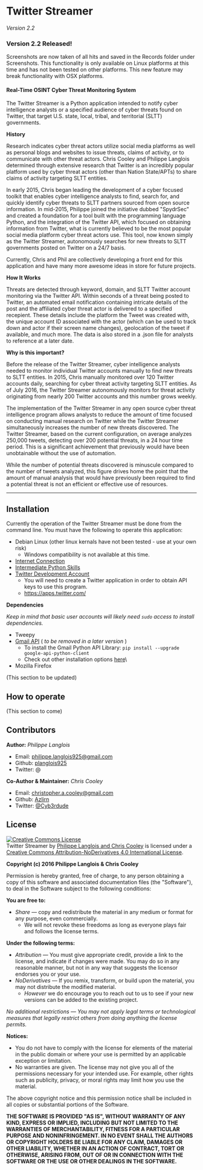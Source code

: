 Twitter Streamer
================
_Version 2.2_

### Version 2.2 Released!

Screenshots are now taken of all hits and saved in the Records folder under Screenshots. 
This functionality is only available on Linux platforms at this time and has not been tested on other platforms. 
This new feature may break functionality with OSX platforms. 



#### Real-Time OSINT Cyber Threat Monitoring System
The Twitter Streamer is a Python application intended to notify cyber intelligence analysts or a specified audience of cyber threats found on Twitter, that target U.S. state, local, tribal, and territorial (SLTT) governments.


**History**

Research indicates cyber threat actors utilize social media platforms as well as personal blogs and websites to issue threats, claims of activity, or to communicate with other threat actors. Chris Cooley and Philippe Langlois determined through extensive research that Twitter is an incredibly popular platform used by cyber threat actors (other than Nation State/APTs) to share claims of activity targeting SLTT entities.

In early 2015, Chris began leading the development of a cyber focused toolkit that enables cyber intelligence analysts to find, search for, and quickly identify cyber threats to SLTT partners sourced from open source information. In mid-2015, Philippe joined the initiative dubbed "SpydrSec" and created a foundation for a tool built with the programming language Python, and the integration of the Twitter API, which focused on obtaining information from Twitter, what is currently believed to be the most popular social media platform cyber threat actors use. This tool, now known simply as the Twitter Streamer, autonomously searches for new threats to SLTT governments posted on Twitter on a 24/7 basis. 

Currently, Chris and Phil are collectively developing a front end for this application and have many more awesome ideas in store for future projects.


**How It Works**

Threats are detected through keyword, domain, and SLTT Twitter account monitoring via the Twitter API. Within seconds of a threat being posted to Twitter, an automated email notification containing intricate details of the post and the affiliated cyber threat actor is delivered to a specified recepient. These details include the platform the Tweet was created with, the unique account ID associated with the actor (which can be used to track down and actor if their screen name changes), geolocation of the tweet if available, and much more. The data is also stored in a .json file for analysts to reference at a later date.


**Why is this important?**

Before the release of the Twitter Streamer, cyber intelligence analysts needed to monitor individual Twitter accounts manually to find new threats to SLTT entities. In 2015, Chris manually monitored over 120 Twitter accounts daily, searching for cyber threat activity targeting SLTT entities. As of July 2016, the Twitter Streamer autonomously monitors for threat activity originating from nearly 200 Twitter accounts and this number grows weekly.
 
The implementation of the Twitter Streamer in any open source cyber threat intelligence program allows analysts to reduce the amount of time focused on conducting manual research on Twitter while the Twitter Streamer simultaneously increases the number of new threats discovered. The Twitter Streamer, based on the current configuration, on average analyzes 250,000 tweets, detecting over 200 potential threats, in a 24 hour time period. This is a significant achievement that previously would have been unobtainable without the use of automation.
 
While the number of potential threats discovered is minuscule compared to the number of tweets analyzed, this figure drives home the point that the amount of manual analysis that would have previously been required to find a potential threat is not an efficient or effective use of resources.
    
---

## Installation
Currently the operation of the Twitter Streamer must be done from the command line.
You must have the following to operate this application:

* Debian Linux (other linux kernals have not been tested - use at your own risk)
     * Windows compatibility is not available at this time. 
* [Internet Connection](http://www.speedtest.net/)
* [Intermediate Python Skills](https://www.codecademy.com/learn/python)
* [Twitter Development Account](https://dev.twitter.com/)
	* You will need to create a Twitter application in order to obtain API keys to use this program. 
	* https://apps.twitter.com/

**Dependencies**

_Keep in mind that basic user accounts will likely need `sudo` access to install dependencies._

* Tweepy
* [Gmail API](https://developers.google.com/gmail/api/quickstart/python) ( _to be removed in a later version_ )
     * To install the Gmail Python API Library:
     `pip install --upgrade google-api-python-client`
     * Check out other installation options [here](https://developers.google.com/api-client-library/python/start/installation)\
* Mozilla Firefox

(This section to be updated)

## How to operate
(This section to come)

## Contributors

**Author:** _Philippe Langlois_

* Email: philippe.langlois925@gmail.com
* Github: [planglois925](https://github.com/planglois925)
* Twitter: @

**Co-Author & Maintainer:** _Chris Cooley_

* Email: christopher.a.cooley@gmail.com
* Github: [Azlirn](https://github.com/Azlirn)
* Twitter: [@Cyb3rdude](https://twitter.com/cyb3rdude)

## License
<a rel="license" href="http://creativecommons.org/licenses/by-nd/4.0/"><img alt="Creative Commons License" style="border-width:0" src="https://i.creativecommons.org/l/by-nd/4.0/88x31.png" /></a><br /><span xmlns:dct="http://purl.org/dc/terms/" property="dct:title">Twitter Streamer</span> by <a xmlns:cc="http://creativecommons.org/ns#" href="https://github.com/Azlirn/Twitter-Streamer" property="cc:attributionName" rel="cc:attributionURL">Philippe Langlois and Chris Cooley</a> is licensed under a <a rel="license" href="http://creativecommons.org/licenses/by-nd/4.0/">Creative Commons Attribution-NoDerivatives 4.0 International License</a>.

**Copyright (c) 2016 Philippe Langlois & Chris Cooley**

Permission is hereby granted, free of charge, to any person obtaining a copy of this software and associated documentation files (the "Software"), to deal in the Software subject to the following conditions:

**You are free to:**

* _Share_ — copy and redistribute the material in any medium or format for any purpose, even commercially.
    * We will not revoke these freedoms as long as everyone plays fair and follows the license terms.

**Under the following terms:**

* _Attribution_ — You must give appropriate credit, provide a link to the license, and indicate if changes were made. You may do so in any reasonable manner, but not in any way that suggests the licensor endorses you or your use.
* _NoDerivatives_ — If you remix, transform, or build upon the material, you may not distribute the modified material.
    * _However_ we do encourage you to reach out to us to see if your new versions can be added to the existing project.
    
_No additional restrictions — You may not apply legal terms or technological measures that legally restrict others from doing anything the license permits._

**Notices:**

* You do not have to comply with the license for elements of the material in the public domain or where your use is permitted by an applicable exception or limitation.
* No warranties are given. The license may not give you all of the permissions necessary for your intended use. For example, other rights such as publicity, privacy, or moral rights may limit how you use the material.

The above copyright notice and this permission notice shall be included in all copies or substantial portions of the Software.

**THE SOFTWARE IS PROVIDED "AS IS", WITHOUT WARRANTY OF ANY KIND, EXPRESS OR IMPLIED, INCLUDING BUT NOT LIMITED TO THE WARRANTIES OF MERCHANTABILITY, FITNESS FOR A PARTICULAR PURPOSE AND NONINFRINGEMENT. IN NO EVENT SHALL THE AUTHORS OR COPYRIGHT HOLDERS BE LIABLE FOR ANY CLAIM, DAMAGES OR OTHER LIABILITY, WHETHER IN AN ACTION OF CONTRACT, TORT OR OTHERWISE, ARISING FROM, OUT OF OR IN CONNECTION WITH THE SOFTWARE OR THE USE OR OTHER DEALINGS IN THE SOFTWARE.**

